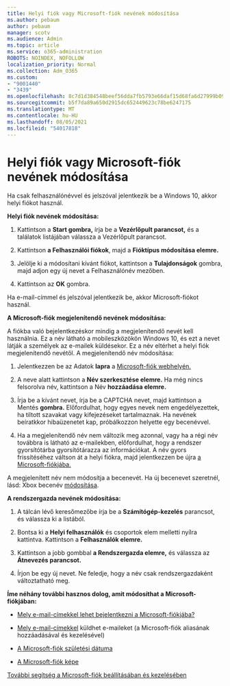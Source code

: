 ```yaml
---
title: Helyi fiók vagy Microsoft-fiók nevének módosítása
ms.author: pebaum
author: pebaum
manager: scotv
ms.audience: Admin
ms.topic: article
ms.service: o365-administration
ROBOTS: NOINDEX, NOFOLLOW
localization_priority: Normal
ms.collection: Adm_O365
ms.custom:
- "9001440"
- "3439"
ms.openlocfilehash: 8c7d1d384548beef56dda7fb5793e66daf15d68fa6d27999b09a6321579dfff6
ms.sourcegitcommit: b5f7da89a650d2915dc652449623c78be6247175
ms.translationtype: MT
ms.contentlocale: hu-HU
ms.lasthandoff: 08/05/2021
ms.locfileid: "54017818"
---
```

# <a name="change-the-name-of-a-local-account-or-a-microsoft-account"></a>Helyi fiók vagy Microsoft-fiók nevének módosítása

Ha csak felhasználónévvel és jelszóval jelentkezik be a Windows 10, akkor helyi fiókot használ. 

**Helyi fiók nevének módosítása:**

1. Kattintson a **Start gombra,** írja  be a **Vezérlőpult parancsot,** és a találatok listájában válassza a Vezérlőpult parancsot.

2. Kattintson **a Felhasználói fiókok**, majd a **Fióktípus módosítása elemre.**

3. Jelölje ki a módosítani kívánt fiókot, kattintson a **Tulajdonságok** gombra, majd adjon egy új nevet a Felhasználónév mezőben.

4. Kattintson az **OK** gombra.

Ha e-mail-címmel és jelszóval jelentkezik be, akkor Microsoft-fiókot használ.

**A Microsoft-fiók megjelenítendő nevének módosítása:**

A fiókba való bejelentkezéskor mindig a megjelenítendő nevét kell használnia. Ez a név látható a mobileszközökön Windows 10, és ezt a nevet látják a személyek az e-mailek küldésekor. Ez a név eltérhet a helyi fiók megjelenítendő nevétől. A megjelenítendő név módosítása:

1. Jelentkezzen be az Adatok **lapra** a [Microsoft-fiók webhelyén.](https://account.microsoft.com/)

2. A neve alatt kattintson a **Név szerkesztése elemre.** Ha még nincs felsorolva név, kattintson a Név **hozzáadása elemre.** 

3. Írja be a kívánt nevet, írja be a CAPTCHA nevet, majd kattintson a Mentés **gombra.** Előfordulhat, hogy egyes nevek nem engedélyezettek, ha tiltott szavakat vagy kifejezéseket tartalmaznak. Ha nevének beíratkkor hibaüzenetet kap, próbálkozzon helyette egy becenévvel.

4. Ha a megjelenítendő név nem változik meg azonnal, vagy ha a régi név továbbra is látható az e-mailekben, előfordulhat, hogy a rendszer gyorsítótárba gyorsítótárazza az információkat. A név gyors frissítéséhez váltson át a helyi fiókra, majd jelentkezzen be újra [a Microsoft-fiókjába.](https://account.microsoft.com/)

A megjelenített név nem módosítja a becenevét. Ha új becenevet szeretnél, lásd: Xbox becenév [módosítása](https://support.xbox.com/id-ID/account-management/change-xbox-live-gamertag).

**A rendszergazda nevének módosítása:**

1. A tálcán lévő keresőmezőbe írja be a **Számítógép-kezelés** parancsot, és válassza ki a listából.

2. Bontsa ki a **Helyi felhasználók** és csoportok elem melletti nyílra kattintva. Kattintson a **Felhasználók elemre.**

3. Kattintson a jobb gombbal **a Rendszergazda elemre,** és válassza az **Átnevezés parancsot.**

4. Írjon be egy új nevet. Ne feledje, hogy a név csak rendszergazdaként változtatható meg.

**Íme néhány további hasznos dolog, amit módosíthat a Microsoft-fiókjában:**

- [Mely e-mail-címekkel lehet bejelentkezni a Microsoft-fiókjába?](https://support.microsoft.com/help/4026162)

- [Mely e-mail-címekkel](https://support.microsoft.com/help/12407) küldhet e-maileket (a Microsoft-fiók aliasának hozzáadásával és kezelésével)

- [A Microsoft-fiók születési dátuma](https://support.microsoft.com/help/12411)

- [A Microsoft-fiók képe](https://support.microsoft.com/help/4026790)

[További segítség a Microsoft-fiók beállításában és kezelésében](https://support.microsoft.com/hub/4294457/microsoft-account-help#manage-account)